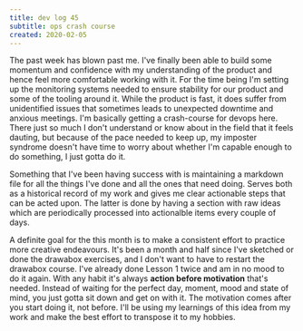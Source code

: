```yaml
---
title: dev log 45
subtitle: ops crash course
created: 2020-02-05
---
```


The past week has blown past me. I've finally been able to build some momentum and confidence with my understanding of the product and hence feel more comfortable working with it. For the time being I'm setting up the monitoring systems needed to ensure stability for our product and some of the tooling around it. While the product is fast, it does suffer from unidentified issues that sometimes leads to unexpected downtime and anxious meetings. I'm basically getting a crash-course for devops here. There just so much I don't understand or know about in the field that it feels dauting, but because of the pace needed to keep up, my imposter syndrome doesn't have time to worry about whether I'm capable enough to do something, I just gotta do it.

Something that I've been having success with is maintaining a markdown file for all the things I've done and all the ones that need doing. Serves both as a historical record of my work and gives me clear actionable steps that can be acted upon. The latter is done by having a section with raw ideas which are periodically processed into actionalble items every couple of days.

A definite goal for the this month is to make a consistent effort to practice more creative endeavours. It's been a month and half since I've sketched or done the drawabox exercises, and I don't want to have to restart the drawabox course. I've already done Lesson 1 twice and am in no mood to do it again. With any habit it's always **action before motivation** that's needed. Instead of waiting for the perfect day, moment, mood and state of mind, you just gotta sit down and get on with it. The motivation comes after you start doing it, not before. I'll be using my learnings of this idea from my work and make the best effort to transpose it to my hobbies.
